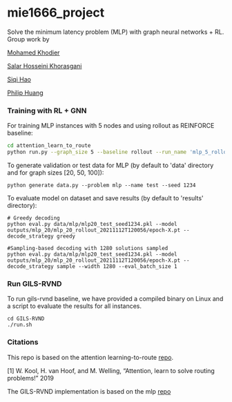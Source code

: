 # mie1666_project

Solve the minimum latency problem (MLP) with graph neural networks + RL. Group work by 

[Mohamed Khodier](https://khodeir.github.io/)

[Salar Hosseini Khorasgani](https://salarios77.github.io/)

[Siqi Hao](https://rvl.cs.toronto.edu/team/)

[Philip Huang](https://philip-huang.github.io/)


### Training with RL + GNN 

For training MLP instances with 5 nodes and using rollout as REINFORCE baseline:
```bash
cd attention_learn_to_route
python run.py --graph_size 5 --baseline rollout --run_name 'mlp_5_rollout' --problem 'mlp'
```

To generate validation or test data for MLP (by default to 'data' directory and for graph sizes [20, 50, 100]):
```
python generate data.py --problem mlp --name test --seed 1234
```

To evaluate model on dataset and save results (by default to 'results' directory):
```
# Greedy decoding
python eval.py data/mlp/mlp20_test_seed1234.pkl --model outputs/mlp_20/mlp_20_rollout_20211112T120056/epoch-X.pt --decode_strategy greedy

#Sampling-based decoding with 1280 solutions sampled
python eval.py data/mlp/mlp20_test_seed1234.pkl --model outputs/mlp_20/mlp_20_rollout_20211112T120056/epoch-X.pt --decode_strategy sample --width 1280 --eval_batch_size 1
```

### Run GILS-RVND

To run gils-rvnd baseline, we have provided a compiled binary on Linux and a script to evaluate the results for all instances.
```
cd GILS-RVND
./run.sh
```

### Citations
This repo is based on the attention learning-to-route [repo](https://github.com/wouterkool/attention-learn-to-route).

[1]  W. Kool, H. van Hoof, and M. Welling, “Attention, learn to solve routing problems!” 2019

The GILS-RVND implementation is based on the mlp [repo](https://github.com/renatamendesc/MLP)


